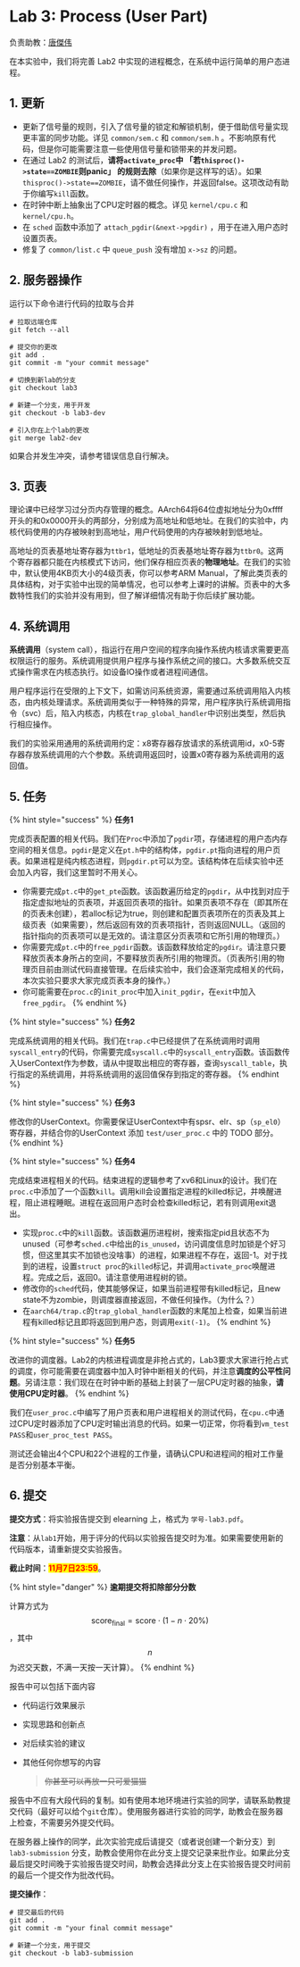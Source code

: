 # Lab 3: Process (User Part)

负责助教：[唐傑伟](mailto:22302010060@m.fudan.edu.cn)

在本实验中，我们将完善 Lab2 中实现的进程概念，在系统中运行简单的用户态进程。

## 1. 更新

* 更新了信号量的规则，引入了信号量的锁定和解锁机制，便于借助信号量实现更丰富的同步功能。详见 `common/sem.c` 和 `common/sem.h` 。不影响原有代码，但是你可能需要注意一些使用信号量和锁带来的并发问题。
* 在通过 Lab2 的测试后，**请将`activate_proc`中 「若`thisproc()->state==ZOMBIE`则panic」 的规则去除**（如果你是这样写的话）。如果`thisproc()->state==ZOMBIE`，请不做任何操作，并返回false。这项改动有助于你编写`kill`函数。
* 在时钟中断上抽象出了CPU定时器的概念。详见 `kernel/cpu.c` 和 `kernel/cpu.h`。
* 在 `sched` 函数中添加了 `attach_pgdir(&next->pgdir)` ，用于在进入用户态时设置页表。
* 修复了 `common/list.c` 中 `queue_push` 没有增加 `x->sz` 的问题。

## 2. 服务器操作

运行以下命令进行代码的拉取与合并

```shell
# 拉取远端仓库
git fetch --all

# 提交你的更改
git add .
git commit -m "your commit message"

# 切换到新lab的分支
git checkout lab3

# 新建一个分支，用于开发
git checkout -b lab3-dev

# 引入你在上个lab的更改
git merge lab2-dev
```

如果合并发生冲突，请参考错误信息自行解决。

## 3. 页表

理论课中已经学习过分页内存管理的概念。AArch64将64位虚拟地址分为0xffff开头的和0x0000开头的两部分，分别成为高地址和低地址。在我们的实验中，内核代码使用的内存被映射到高地址，用户代码使用的内存被映射到低地址。

高地址的页表基地址寄存器为`ttbr1`，低地址的页表基地址寄存器为`ttbr0`。这两个寄存器都只能在内核模式下访问，他们保存相应页表的**物理地址**。在我们的实验中，默认使用4KB页大小的4级页表，你可以参考ARM Manual，了解此类页表的具体结构，对于实验中出现的简单情况，也可以参考上课时的讲解。页表中的大多数特性我们的实验并没有用到，但了解详细情况有助于你后续扩展功能。

## 4. 系统调用

**系统调用**（system call），指运行在用户空间的程序向操作系统内核请求需要更高权限运行的服务。系统调用提供用户程序与操作系统之间的接口。大多数系统交互式操作需求在内核态执行。如设备IO操作或者进程间通信。

用户程序运行在受限的上下文下，如需访问系统资源，需要通过系统调用陷入内核态，由内核处理请求。系统调用类似于一种特殊的异常，用户程序执行系统调用指令（svc）后，陷入内核态，内核在`trap_global_handler`中识别出类型，然后执行相应操作。

我们的实验采用通用的系统调用约定：x8寄存器存放请求的系统调用id，x0-5寄存器存放系统调用的六个参数。系统调用返回时，设置x0寄存器为系统调用的返回值。

## 5. 任务

{% hint style="success" %}
**任务1**

完成页表配置的相关代码。我们在`Proc`中添加了`pgdir`项，存储进程的用户态内存空间的相关信息。`pgdir`是定义在`pt.h`中的结构体，`pgdir.pt`指向进程的用户页表。如果进程是纯内核态进程，则`pgdir.pt`可以为空。该结构体在后续实验中还会加入内容，我们这里暂时不用关心。

* 你需要完成`pt.c`中的`get_pte`函数。该函数遍历给定的`pgdir`，从中找到对应于指定虚拟地址的页表项，并返回页表项的指针。如果页表项不存在（即其所在的页表未创建），若alloc标记为true，则创建和配置页表项所在的页表及其上级页表（如果需要），然后返回有效的页表项指针，否则返回NULL。（返回的指针指向的页表项可以是无效的。请注意区分页表项和它所引用的物理页。）
* 你需要完成`pt.c`中的`free_pgdir`函数。该函数释放给定的`pgdir`。请注意只要释放页表本身所占的空间，不要释放页表所引用的物理页。（页表所引用的物理页目前由测试代码直接管理。在后续实验中，我们会逐渐完成相关的代码，本次实验只要求大家完成页表本身的操作。）
* 你可能需要在`proc.c`的`init_proc`中加入`init_pgdir`，在`exit`中加入`free_pgdir`。
{% endhint %}

{% hint style="success" %}
**任务2**

完成系统调用的相关代码。我们在`trap.c`中已经提供了在系统调用时调用`syscall_entry`的代码，你需要完成`syscall.c`中的`syscall_entry`函数。该函数传入UserContext作为参数，请从中提取出相应的寄存器，查询`syscall_table`，执行指定的系统调用，并将系统调用的返回值保存到指定的寄存器。
{% endhint %}

{% hint style="success" %}
**任务3**

修改你的UserContext。你需要保证UserContext中有spsr、elr、sp（`sp_el0`）寄存器，并结合你的UserContext 添加 `test/user_proc.c` 中的 TODO 部分。
{% endhint %}

{% hint style="success" %}
**任务4**

完成结束进程相关的代码。结束进程的逻辑参考了xv6和Linux的设计。我们在`proc.c`中添加了一个函数`kill`。调用kill会设置指定进程的killed标记，并唤醒进程，阻止进程睡眠。进程在返回用户态时会检查killed标记，若有则调用exit退出。

* 实现`proc.c`中的`kill`函数。该函数遍历进程树，搜索指定pid且状态不为unused（可参考`sched.c`中给出的`is_unused`，访问调度信息时加锁是个好习惯，但这里其实不加锁也没啥事）的进程，如果进程不存在，返回-1。对于找到的进程，设置`struct proc`的`killed`标记，并调用`activate_proc`唤醒进程。完成之后，返回0。请注意使用进程树的锁。
* 修改你的`sched`代码，使其能够保证，如果当前进程带有killed标记，且new state不为zombie，则调度器直接返回，不做任何操作。（为什么？）
* 在`aarch64/trap.c`的`trap_global_handler`函数的末尾加上检查，如果当前进程有killed标记且即将返回到用户态，则调用`exit(-1)`。
{% endhint %}

{% hint style="success" %}
**任务5**

改进你的调度器。Lab2的内核进程调度是非抢占式的，Lab3要求大家进行抢占式的调度，你可能需要在调度器中加入时钟中断相关的代码，并注意**调度的公平性问题**。另请注意：我们现在在时钟中断的基础上封装了一层CPU定时器的抽象，**请使用CPU定时器**。
{% endhint %}

我们在`user_proc.c`中编写了用户页表和用户进程相关的测试代码，在`cpu.c`中通过CPU定时器添加了CPU定时输出消息的代码。如果一切正常，你将看到`vm_test PASS`和`user_proc_test PASS`。

测试还会输出4个CPU和22个进程的工作量，请确认CPU和进程间的相对工作量是否分别基本平衡。

## 6. 提交

**提交方式**：将实验报告提交到 elearning 上，格式为 `学号-lab3.pdf`。

**注意**：从`lab1`开始，用于评分的代码以实验报告提交时为准。如果需要使用新的代码版本，请重新提交实验报告。

**截止时间**：<mark style="color:red;">**11月7日23:59**</mark>。

{% hint style="danger" %}
**逾期提交将扣除部分分数**

计算方式为 $$\text{score}_{\text{final}} = \text{score} \cdot \left(1 - n \cdot 20\% \right)$$，其中 $$n$$ 为迟交天数，不满一天按一天计算）。
{% endhint %}

报告中可以包括下面内容

* 代码运行效果展示
* 实现思路和创新点
* 对后续实验的建议
*   其他任何你想写的内容

    > ~~你甚至可以再放一只可爱猫猫~~

报告中不应有大段代码的复制。如有使用本地环境进行实验的同学，请联系助教提交代码（最好可以给个`git`仓库）。使用服务器进行实验的同学，助教会在服务器上检查，不需要另外提交代码。

在服务器上操作的同学，此次实验完成后请提交（或者说创建一个新分支）到 `lab3-submission` 分支，助教会使用你在此分支上提交记录来批作业。如果此分支最后提交时间晚于实验报告提交时间，助教会选择此分支上在实验报告提交时间前的最后一个提交作为批改代码。

**提交操作**：

```shell
# 提交最后的代码
git add .
git commit -m "your final commit message"

# 新建一个分支，用于提交
git checkout -b lab3-submission
```
